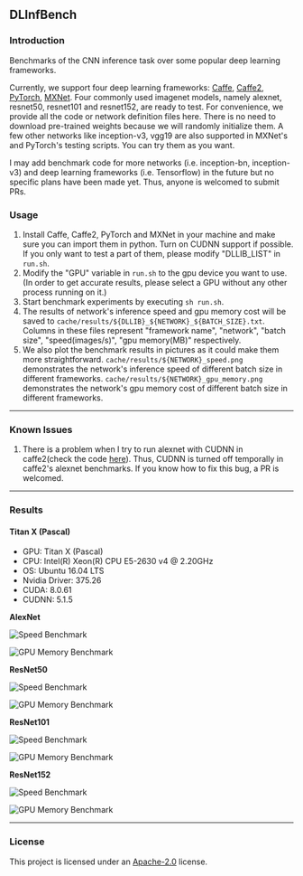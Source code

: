 ## DLInfBench

### Introduction
Benchmarks of the CNN inference task over some popular deep learning frameworks.

Currently, we support four deep learning frameworks: [Caffe](https://github.com/BVLC/caffe), [Caffe2](https://github.com/caffe2/caffe2), [PyTorch](https://github.com/pytorch/pytorch), [MXNet](https://github.com/dmlc/mxnet). Four commonly used imagenet models, namely alexnet, resnet50, resnet101 and resnet152, are ready to test. For convenience, we provide all the code or network definition files here. There is no need to download pre-trained weights because we will randomly initialize them. A few other networks like inception-v3, vgg19 are also supported in MXNet's and PyTorch's testing scripts. You can try them as you want.

I may add benchmark code for more networks (i.e. inception-bn, inception-v3) and deep learning frameworks (i.e. Tensorflow) in the future but no specific plans have been made yet. Thus, anyone is welcomed to submit PRs.

### Usage
1. Install Caffe, Caffe2, PyTorch and MXNet in your machine and make sure you can import them in python. Turn on CUDNN support if possible. If you only want to test a part of them, please modify "DLLIB_LIST" in `run.sh`.
2. Modify the "GPU" variable in `run.sh` to the gpu device you want to use. (In order to get accurate results, please select a GPU without any other process running on it.)
3. Start benchmark experiments by executing `sh run.sh`.
4. The results of network's inference speed and gpu memory cost will be saved to `cache/results/${DLLIB}_${NETWORK}_${BATCH_SIZE}.txt`. Columns in these files represent "framework name", "network", "batch size", "speed(images/s)", "gpu memory(MB)" respectively.
5. We also plot the benchmark results in pictures as it could make them more straightforward. `cache/results/${NETWORK}_speed.png` demonstrates the network's inference speed of different batch size in different frameworks. `cache/results/${NETWORK}_gpu_memory.png` demonstrates the network's gpu memory cost of different batch size in different frameworks.

----------

### Known Issues
1. There is a problem when I try to run alexnet with CUDNN in caffe2(check the code [here](https://github.com/nicklhy/DLInfBench/blob/master/inference_caffe2.py#L214)). Thus, CUDNN is turned off temporally in caffe2's alexnet benchmarks. If you know how to fix this bug, a PR is welcomed.

----------

### Results

#### Titan X (Pascal)

* GPU: Titan X (Pascal)
* CPU: Intel(R) Xeon(R) CPU E5-2630 v4 @ 2.20GHz
* OS: Ubuntu 16.04 LTS
* Nvidia Driver: 375.26
* CUDA: 8.0.61
* CUDNN: 5.1.5

**AlexNet**

![Speed Benchmark](results/titan_x_pascal/alexnet_speed.png)

![GPU Memory Benchmark](results/titan_x_pascal/alexnet_gpu_memory.png)

**ResNet50**

![Speed Benchmark](results/titan_x_pascal/resnet50_speed.png)

![GPU Memory Benchmark](results/titan_x_pascal/resnet50_gpu_memory.png)

**ResNet101**

![Speed Benchmark](results/titan_x_pascal/resnet101_speed.png)

![GPU Memory Benchmark](results/titan_x_pascal/resnet101_gpu_memory.png)

**ResNet152**

![Speed Benchmark](results/titan_x_pascal/resnet152_speed.png)

![GPU Memory Benchmark](results/titan_x_pascal/resnet152_gpu_memory.png)

----------

### License
This project is licensed under an [Apache-2.0](LICENSE) license.
